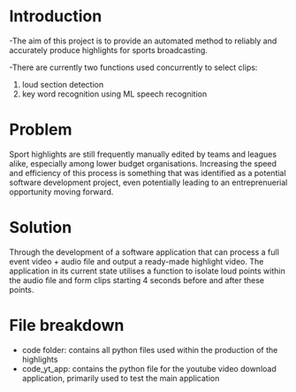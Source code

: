 # Introduction
-The aim of this project is to provide an automated method to reliably and accurately produce highlights for sports broadcasting. 

-There are currently two functions used concurrently to select clips: 
  1. loud section detection
  2. key word recognition using ML speech recognition


# Problem
Sport highlights are still frequently manually edited by teams and leagues alike, especially among lower budget organisations. Increasing the speed and efficiency of this process is something that was identified as a potential software development project, even potentially leading to an entreprenuerial opportunity moving forward. 

# Solution
Through the development of a software application that can process a full event video + audio file and output a ready-made highlight video. The application in its current state utilises a function to isolate loud points within the audio file and form clips starting 4 seconds before and after these points.  

# File breakdown
- code folder: contains all python files used within the production of the highlights
- code_yt_app: contains the python file for the youtube video download application, primarily used to test the main application

